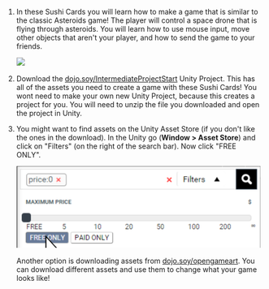 1. In these Sushi Cards you will learn how to make a game that is similar to the classic Asteroids game! The player will control a space drone that is flying through asteroids. You will learn how to use mouse input, move other objects that aren't your player, and how to send the game to your friends.

    ![](/assets/FinishedGame.png)

2. Download the [dojo.soy/IntermediateProjectStart](https://drive.google.com/open?id=0BybwesgH-2_ZWV9KdHJGNDBnVXM) Unity Project. This has all of the assets you need to create a game with these Sushi Cards! You wont need to make your own new Unity Project, because this creates a project for you. You will need to unzip the file you downloaded and open the project in Unity.

3. You might want to find assets on the Unity Asset Store (if you don't like the ones in the download). In the Unity go (**Window > Asset Store**) and click on "Filters" (on the right of the search bar). Now click "FREE ONLY". 

    ![](/assets/AssetStoreClickFree.PNG)
    
     Another option is downloading assets from [dojo.soy/opengameart](https://opengameart.org/). You can download different assets and use them to change what your game looks like!